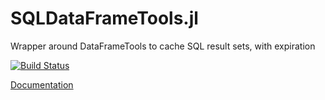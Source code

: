 # SQLDataFrameTools.jl

Wrapper around DataFrameTools to cache SQL result sets, with expiration

[![Build Status](https://github.com/lawless-m/SQLDataFrameTools.jl/actions/workflows/CI.yml/badge.svg?branch=main)](https://github.com/lawless-m/SQLDataFrameTools.jl/actions/workflows/CI.yml?query=branch%3Amain)

[Documentation](https://lawless-m.github.io/SQLDataFrameTools.jl/)
